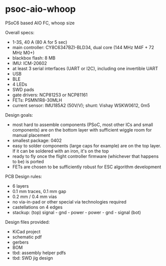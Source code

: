 # psoc-aio-whoop
PSoC6 based AIO FC, whoop size

Overall specs:
- 1-3S, 40 A (80 A for 5 sec)
- main controller: CY8C6347BZI-BLD34, dual core (144 MHz M4F + 72 MHz M0+)
- blackbox flash: 8 MB
- IMU: ICM-20602
- at least 3 serial interfaces (UART or I2C), including one invertible UART
- USB
- BLE
- 4 LEDs
- SWD pads
- gate drivers: NCP81253 or NCP81161
- FETs: PSMN1R8-30MLH
- current sensor: IMU185A2 (50V/V); shunt: Vishay WSKW0612, 0m5

Design goals:
- most hard to assemble components (PSoC, most other ICs and small components) are on the bottom layer with sufficient wiggle room for manual placement
- smallest package: 0402
- easy to solder components (large caps for example) are on the top layer. If it can be soldered with an iron, it's on the top
- ready to fly once the flight controller firmware (whichever that happens to be) is ported
- FETs are chosen to be sufficiently robust for ESC algorithm development

PCB Design rules:
- 6 layers
- 0.1 mm traces, 0.1 mm gap
- 0.2 mm / 0.4 mm vias
- no via-in-pad or other special via technologies required
- castellations on 4 edges
- stackup: (top) signal - gnd - power - power - gnd - signal (bot)

Design files provided:
- KiCad project
- schematic pdf
- gerbers
- BOM
- tbd: assembly helper pdfs
- tbd: SWD jig design
